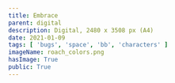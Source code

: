 ```yaml
---
title: Embrace
parent: digital
description: Digital, 2480 x 3508 px (A4)
date: 2021-01-09
tags: [ 'bugs', 'space', 'bb', 'characters' ]
imageName: roach_colors.png
hasImage: True
public: True
---
```

